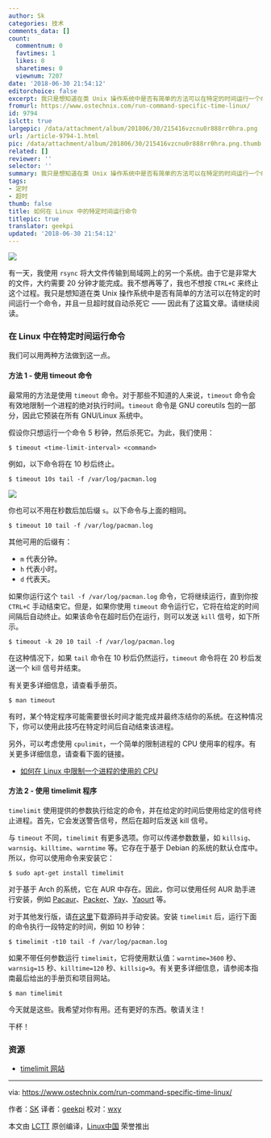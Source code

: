 ```yaml
---
author: Sk
categories: 技术
comments_data: []
count:
  commentnum: 0
  favtimes: 1
  likes: 0
  sharetimes: 0
  viewnum: 7207
date: '2018-06-30 21:54:12'
editorchoice: false
excerpt: 我只是想知道在类 Unix 操作系统中是否有简单的方法可以在特定的时间运行一个命令，并且一旦超时就自动杀死它
fromurl: https://www.ostechnix.com/run-command-specific-time-linux/
id: 9794
islctt: true
largepic: /data/attachment/album/201806/30/215416vzcnu0r888rr0hra.png
url: /article-9794-1.html
pic: /data/attachment/album/201806/30/215416vzcnu0r888rr0hra.png.thumb.jpg
related: []
reviewer: ''
selector: ''
summary: 我只是想知道在类 Unix 操作系统中是否有简单的方法可以在特定的时间运行一个命令，并且一旦超时就自动杀死它
tags:
- 定时
- 超时
thumb: false
title: 如何在 Linux 中的特定时间运行命令
titlepic: true
translator: geekpi
updated: '2018-06-30 21:54:12'
---
```


![](/data/attachment/album/201806/30/215416vzcnu0r888rr0hra.png)


有一天，我使用 `rsync` 将大文件传输到局域网上的另一个系统。由于它是非常大的文件，大约需要 20 分钟才能完成。我不想再等了，我也不想按 `CTRL+C` 来终止这个过程。我只是想知道在类 Unix 操作系统中是否有简单的方法可以在特定的时间运行一个命令，并且一旦超时就自动杀死它 —— 因此有了这篇文章。请继续阅读。


### 在 Linux 中在特定时间运行命令


我们可以用两种方法做到这一点。


#### 方法 1 - 使用 timeout 命令


最常用的方法是使用 `timeout` 命令。对于那些不知道的人来说，`timeout` 命令会有效地限制一个进程的绝对执行时间。`timeout` 命令是 GNU coreutils 包的一部分，因此它预装在所有 GNU/Linux 系统中。


假设你只想运行一个命令 5 秒钟，然后杀死它。为此，我们使用：



```
$ timeout <time-limit-interval> <command>

```

例如，以下命令将在 10 秒后终止。



```
$ timeout 10s tail -f /var/log/pacman.log

```

![](/data/attachment/album/201806/30/215418ewnz5ikwitiiu9jt.gif)


你也可以不用在秒数后加后缀 `s`。以下命令与上面的相同。



```
$ timeout 10 tail -f /var/log/pacman.log

```

其他可用的后缀有：


* `m` 代表分钟。
* `h` 代表小时。
* `d` 代表天。


如果你运行这个 `tail -f /var/log/pacman.log` 命令，它将继续运行，直到你按 `CTRL+C` 手动结束它。但是，如果你使用 `timeout` 命令运行它，它将在给定的时间间隔后自动终止。如果该命令在超时后仍在运行，则可以发送 `kill` 信号，如下所示。



```
$ timeout -k 20 10 tail -f /var/log/pacman.log

```

在这种情况下，如果 `tail` 命令在 10 秒后仍然运行，`timeout` 命令将在 20 秒后发送一个 kill 信号并结束。


有关更多详细信息，请查看手册页。



```
$ man timeout

```

有时，某个特定程序可能需要很长时间才能完成并最终冻结你的系统。在这种情况下，你可以使用此技巧在特定时间后自动结束该进程。


另外，可以考虑使用 `cpulimit`，一个简单的限制进程的 CPU 使用率的程序。有关更多详细信息，请查看下面的链接。


* [如何在 Linux 中限制一个进程的使用的 CPU](https://www.ostechnix.com/how-to-limit-cpu-usage-of-a-process-in-linux/)


#### 方法 2 - 使用 timelimit 程序


`timelimit` 使用提供的参数执行给定的命令，并在给定的时间后使用给定的信号终止进程。首先，它会发送警告信号，然后在超时后发送 kill 信号。


与 `timeout` 不同，`timelimit` 有更多选项。你可以传递参数数量，如 `killsig`、`warnsig`、`killtime`、`warntime` 等。它存在于基于 Debian 的系统的默认仓库中。所以，你可以使用命令来安装它：



```
$ sudo apt-get install timelimit

```

对于基于 Arch 的系统，它在 AUR 中存在。因此，你可以使用任何 AUR 助手进行安装，例如 [Pacaur](https://www.ostechnix.com/install-pacaur-arch-linux/)、[Packer](https://www.ostechnix.com/install-packer-arch-linux-2/)、[Yay](https://www.ostechnix.com/yay-found-yet-another-reliable-aur-helper/)、[Yaourt](https://www.ostechnix.com/install-yaourt-arch-linux/) 等。


对于其他发行版，请[在这里](http://devel.ringlet.net/sysutils/timelimit/#download)下载源码并手动安装。安装 `timelimit` 后，运行下面的命令执行一段特定的时间，例如 10 秒钟：



```
$ timelimit -t10 tail -f /var/log/pacman.log

```

如果不带任何参数运行 `timelimit`，它将使用默认值：`warntime=3600` 秒、`warnsig=15` 秒、`killtime=120` 秒、`killsig=9`。有关更多详细信息，请参阅本指南最后给出的手册页和项目网站。



```
$ man timelimit

```

今天就是这些。我希望对你有用。还有更好的东西。敬请关注！


干杯！


### 资源


* [timelimit 网站](http://devel.ringlet.net/sysutils/timelimit/)




---


via: <https://www.ostechnix.com/run-command-specific-time-linux/>


作者：[SK](https://www.ostechnix.com/author/sk/) 译者：[geekpi](https://github.com/geekpi) 校对：[wxy](https://github.com/wxy)


本文由 [LCTT](https://github.com/LCTT/TranslateProject) 原创编译，[Linux中国](https://linux.cn/) 荣誉推出